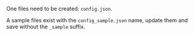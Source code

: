One files need to be created: `config.json`.

A sample files exist with the `config_sample.json` name, update them and save
without the `_sample` suffix.
